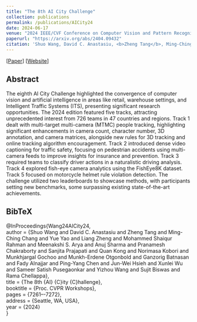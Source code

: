 ```yaml
---
title: "The 8th AI City Challenge"
collection: publications
permalink: /publications/AICity24
date: 2024-06-17
venue: "2024 IEEE/CVF Conference on Computer Vision and Pattern Recognition - 8th AI City Challenge Workshop"
paperurl: "https://arxiv.org/abs/2404.09432"
citation: 'Shuo Wang, David C. Anastasiu, <b>Zheng Tang</b>, Ming-Ching Chang, Yue Yao, Liang Zheng, Mohammed Shaiqur Rahman, Meenakshi S. Arya, Anuj Sharma, Pranamesh Chakraborty, Sanjita Prajapati, Quan Kong, Norimasa Kobori, Munkhjargal Gochoo, Munkh-Erdene Otgonbold, Ganzorig Batnasan, Fady Alnajjar, Ping-Yang Chen, Jun-Wei Hsieh, Xunlei Wu, Sameer Satish Pusegaonkar, Yizhou Wang, Sujit Biswas and Rama Chellappa. "The 8th AI City Challenge". <i>Proceedings of 2024 IEEE/CVF Conference on Computer Vision and Pattern Recognition Workshops (CVPRW 2024)</i>. 2024.'
---
```


[<a href="http://arxiv.org/abs/2404.09432">Paper</a>]
[<a href="https://www.aicitychallenge.org/">Website</a>]

## Abstract
The eighth AI City Challenge highlighted the convergence of computer vision and artificial intelligence in areas like retail, warehouse settings, and Intelligent Traffic Systems (ITS), presenting significant research opportunities. The 2024 edition featured five tracks, attracting unprecedented interest from 726 teams in 47 countries and regions. Track 1 dealt with multi-target multi-camera (MTMC) people tracking, highlighting significant enhancements in camera count, character number, 3D annotation, and camera matrices, alongside new rules for 3D tracking and online tracking algorithm encouragement. Track 2 introduced dense video captioning for traffic safety, focusing on pedestrian accidents using multi-camera feeds to improve insights for insurance and prevention. Track 3 required teams to classify driver actions in a naturalistic driving analysis. Track 4 explored fish-eye camera analytics using the FishEye8K dataset. Track 5 focused on motorcycle helmet rule violation detection. The challenge utilized two leaderboards to showcase methods, with participants setting new benchmarks, some surpassing existing state-of-the-art achievements.

## BibTeX
@InProceedings{Wang24AICity24,  
author = {Shuo Wang and David C. Anastasiu and Zheng Tang and Ming-Ching Chang and Yue Yao and Liang Zheng and Mohammed Shaiqur Rahman and Meenakshi S. Arya and Anuj Sharma and Pranamesh Chakraborty and Sanjita Prajapati and Quan Kong and Norimasa Kobori and Munkhjargal Gochoo and Munkh-Erdene Otgonbold and Ganzorig Batnasan and Fady Alnajjar and Ping-Yang Chen and Jun-Wei Hsieh and Xunlei Wu and Sameer Satish Pusegaonkar and Yizhou Wang and Sujit Biswas and Rama Chellappa},  
title = {The 8th {AI} {C}ity {C}hallenge},  
booktitle = {Proc. CVPR Workshops},  
pages = {7261–-7272},  
address = {Seattle, WA, USA},  
year = {2024}  
}
